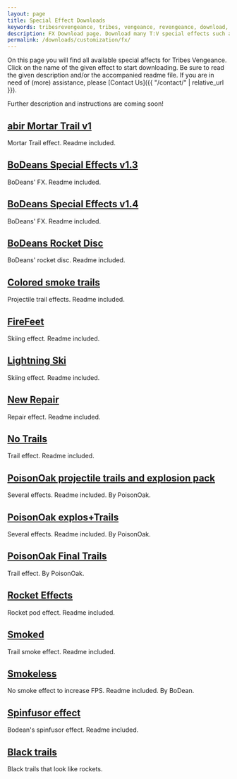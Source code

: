 ```yaml
---
layout: page
title: Special Effect Downloads
keywords: tribesrevengeance, tribes, vengeance, revengeance, download, special, effect, fx, trail, explosion, smoke
description: FX Download page. Download many T:V special effects such as trails, explosions and much more!
permalink: /downloads/customization/fx/
---
```


On this page you will find all available special affects for Tribes Vengeance. Click on the name of the given effect to start downloading. Be sure to read the given description and/or the accompanied readme file. If you are in need of (more) assistance, please [Contact Us]({{ "/contact/" | relative_url }}).

Further description and instructions are coming soon!

## <a href='{{ site.downloads_url | append: "/Customization/FX/abirMortarTrailv1.zip" }}' target='_blank' rel="nofollow" download='abirMortarTrailv1.zip'>abir Mortar Trail v1</a>

Mortar Trail effect. Readme included.

## <a href='{{ site.downloads_url | append: "/Customization/FX/BoDeansFX_v1.3.zip" }}' target='_blank' rel="nofollow" download='BoDeansFX_v1.3.zip'>BoDeans Special Effects v1.3</a>

BoDeans' FX. Readme included.

## <a href='{{ site.downloads_url | append: "/Customization/FX/BoDeansFX_v1.4.zip" }}' target='_blank' rel="nofollow" download='BoDeansFX_v1.4.zip'>BoDeans Special Effects v1.4</a>

BoDeans' FX. Readme included.

## <a href='{{ site.downloads_url | append: "/Customization/FX/BoDeansRocketDisc.rar" }}' target='_blank' rel="nofollow" download='BoDeansRocketDisc.rar'>BoDeans Rocket Disc</a>

BoDeans' rocket disc. Readme included.

## <a href='{{ site.downloads_url | append: "/Customization/FX/coloredSmokeTrails.rar" }}' target='_blank' rel="nofollow" download='coloredSmokeTrails.rar'>Colored smoke trails</a>

Projectile trail effects. Readme included.

## <a href='{{ site.downloads_url | append: "/Customization/FX/FireFeet.rar" }}' target='_blank' rel="nofollow" download='FireFeet.rar'>FireFeet</a>

Skiing effect. Readme included.

## <a href='{{ site.downloads_url | append: "/Customization/FX/LightningSki.rar" }}' target='_blank' rel="nofollow" download='LightningSki.rar'>Lightning Ski</a>

Skiing effect. Readme included.

## <a href='{{ site.downloads_url | append: "/Customization/FX/NewRepair.zip" }}' target='_blank' rel="nofollow" download='NewRepair.zip'>New Repair</a>

Repair effect. Readme included.

## <a href='{{ site.downloads_url | append: "/Customization/FX/noTrails.rar" }}' target='_blank' rel="nofollow" download='noTrails.rar'>No Trails</a>

Trail effect. Readme included.

## <a href='{{ site.downloads_url | append: "/Customization/FX/p.os_FINAL_Trails.zip" }}' target='_blank' rel="nofollow" download='p.os_FINAL_Trails.zip'>PoisonOak projectile trails and explosion pack</a>

Several effects. Readme included. By PoisonOak.

## <a href='{{ site.downloads_url | append: "/Customization/FX/PoisonOaks_Fiery_ExplosTrs.zip" }}' target='_blank' rel="nofollow" download='PoisonOaks_Fiery_ExplosTrs.zip'>PoisonOak explos+Trails</a>

Several effects. Readme included. By PoisonOak.

## <a href='{{ site.downloads_url | append: "/Customization/FX/p.os_FINAL_Trails.zip" }}' target='_blank' rel="nofollow" download='p.os_FINAL_Trails.zip'>PoisonOak Final Trails</a>

Trail effect. By PoisonOak.

## <a href='{{ site.downloads_url | append: "/Customization/FX/RocketFX.zip" }}' target='_blank' rel="nofollow" download='RocketFX.zip'>Rocket Effects</a>

Rocket pod effect. Readme included.

## <a href='{{ site.downloads_url | append: "/Customization/FX/JetTrails - Smoked.rar" }}' target='_blank' rel="nofollow" download='JetTrails - Smoked.rar'>Smoked</a>

Trail smoke effect. Readme included.

## <a href='{{ site.downloads_url | append: "/Customization/FX/smokeless.zip" }}' target='_blank' rel="nofollow" download='smokeless.zip'>Smokeless</a>

No smoke effect to increase FPS. Readme included. By BoDean.

## <a href='{{ site.downloads_url | append: "/Customization/FX/TV_Spinfusor_FX.zip" }}' target='_blank' rel="nofollow" download='TV_Spinfusor_FX.zip'>Spinfusor effect</a>

Bodean's spinfusor effect. Readme included.

## <a href='{{ site.downloads_url | append: "/Customization/FX/Black_RocketDisc.zip" }}' target='_blank' rel="nofollow" download='Black_RocketDisc.zip'>Black trails</a>

Black trails that look like rockets.
